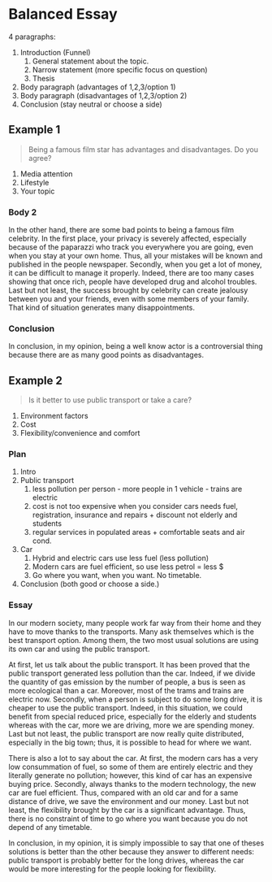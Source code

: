 # Balanced Essay

4 paragraphs:

1. Introduction (Funnel)
   1. General statement about the topic.
   2. Narrow statement (more specific focus on question)
   3. Thesis
2. Body paragraph (advantages of 1,2,3/option 1)
3. Body paragraph (disadvantages of 1,2,3/option 2)
4. Conclusion (stay neutral or choose a side)

## Example 1

> Being a famous film star has advantages and disadvantages. Do you agree?

1. Media attention
2. Lifestyle
3. Your topic

### Body 2

In the other hand, there are some bad points to being a famous film celebrity. In the first place, your privacy is severely affected, especially because of the paparazzi who track you everywhere you are going, even when you stay at your own home. Thus, all your mistakes will be known and published in the people newspaper. Secondly, when you get a lot of money, it can be difficult to manage it properly. Indeed, there are too many cases showing that once rich, people have developed drug and alcohol troubles. Last but not least, the success brought by celebrity can create jealousy between you and your friends, even with some members of your family. That kind of situation generates many disappointments.

### Conclusion

In conclusion, in my opinion, being a well know actor is a controversial thing because there are as many good points as disadvantages.

## Example 2

> Is it better to use public transport or take a care?

1. Environment factors
2. Cost
3. Flexibility/convenience and comfort

### Plan

1. Intro
2. Public transport
   1. less pollution per person - more people in 1 vehicle - trains are electric
   2. cost is not too expensive when you consider cars needs fuel, registration, insurance and repairs + discount not elderly and students
   3. regular services in populated areas + comfortable seats and air cond.
3. Car
   1. Hybrid and electric cars use less fuel (less pollution)
   2. Modern cars are fuel efficient, so use less petrol = less $
   3. Go where you want, when you want. No timetable.
4. Conclusion (both good or choose a side.)

### Essay

In our modern society, many people work far way from their home and they have to move thanks to the transports. Many ask themselves which is the best transport option. Among them, the two most usual solutions are using its own car and using the public transport.

At first, let us talk about the public transport. It has been proved that the public transport generated less pollution than the car. Indeed, if we divide the quantity of gas emission by the number of people, a bus is seen as more ecological than a car. Moreover, most of the trams and trains are electric now. Secondly, when a person is subject to do some long drive, it is cheaper to use the public transport. Indeed, in this situation, we could benefit from special reduced price, especially for the elderly and students whereas with the car, more we are driving, more we are spending money. Last but not least, the public transport are now really quite distributed, especially in the big town; thus, it is possible to head for where we want.

There is also a lot to say about the car. At first, the modern cars has a very low consummation of fuel, so some of them are entirely electric and they literally generate no pollution; however, this kind of car has an expensive buying price. Secondly, always thanks to the modern technology, the new car are fuel efficient. Thus, compared with an old car and for a same distance of drive, we save the environment and our money. Last but not least, the flexibility brought by the car is a significant advantage. Thus, there is no constraint of time to go where you want because you do not depend of any timetable.

In conclusion, in my opinion, it is simply impossible to say that one of theses solutions is better than the other because they answer to different needs: public transport is probably better for the long drives, whereas the car would be more interesting for the people looking for flexibility.

